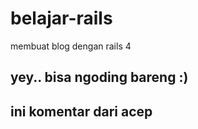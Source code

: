 # belajar-rails
membuat blog dengan rails 4

## yey.. bisa ngoding bareng :)
## ini komentar dari acep
